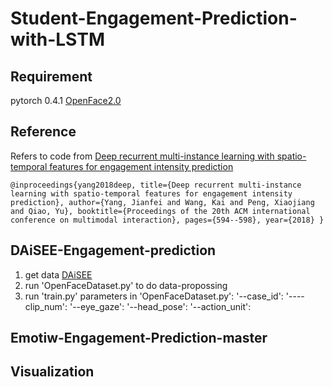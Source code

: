 # Student-Engagement-Prediction-with-LSTM

## Requirement
pytorch 0.4.1
[OpenFace2.0](https://github.com/TadasBaltrusaitis/OpenFace)


## Reference
Refers to code from [Deep recurrent multi-instance learning with spatio-temporal features for engagement intensity prediction](https://github.com/Marsrocky/Emotiw-Engagement-Prediction)

`@inproceedings{yang2018deep,
  title={Deep recurrent multi-instance learning with spatio-temporal features for engagement intensity prediction},
  author={Yang, Jianfei and Wang, Kai and Peng, Xiaojiang and Qiao, Yu},
  booktitle={Proceedings of the 20th ACM international conference on multimodal interaction},
  pages={594--598},
  year={2018}
}`

## DAiSEE-Engagement-prediction
1. get data [DAiSEE](https://1drv.ms/u/s!AlNr8dt6DdBheqERS3X2-KSUeeY?e=lrlTih)
2. run 'OpenFaceDataset.py' to do data-propossing
3. run 'train.py'
parameters in 'OpenFaceDataset.py':
'--case_id':
'----clip_num':
'--eye_gaze':
'--head_pose':
'--action_unit':

## Emotiw-Engagement-Prediction-master

## Visualization
